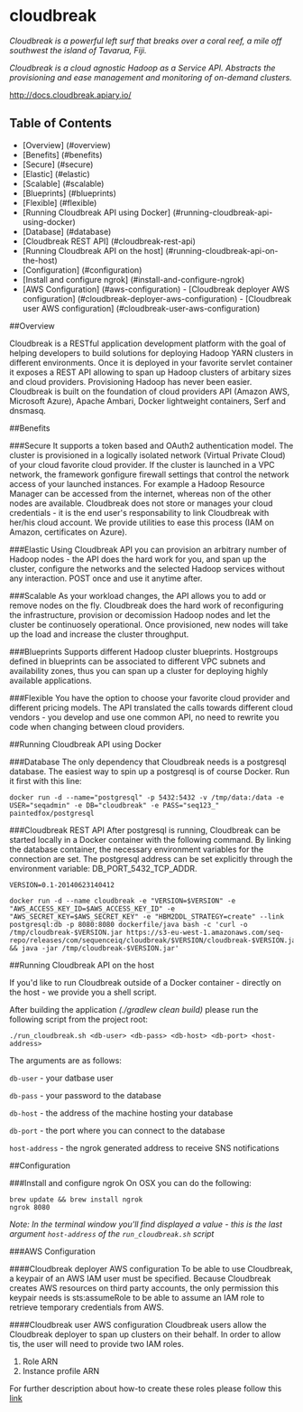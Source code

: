 cloudbreak
================

*Cloudbreak is a powerful left surf that breaks over a coral reef, a mile off southwest the island of Tavarua, Fiji.*

*Cloudbreak is a cloud agnostic Hadoop as a Service API. Abstracts the provisioning and ease management and monitoring of on-demand clusters.*

http://docs.cloudbreak.apiary.io/

## Table of Contents
  - [Overview] (#overview)
  - [Benefits] (#benefits)
   - [Secure] (#secure)
   - [Elastic] (#elastic)
   - [Scalable] (#scalable)
   - [Blueprints] (#blueprints)
   - [Flexible] (#flexible)
  - [Running Cloudbreak API using Docker] (#running-cloudbreak-api-using-docker)
   - [Database] (#database)
   - [Cloudbreak REST API] (#cloudbreak-rest-api)
  - [Running Cloudbreak API on the host] (#running-cloudbreak-api-on-the-host)
  - [Configuration] (#configuration)
   - [Install and configure ngrok] (#install-and-configure-ngrok)
   - [AWS Configuration] (#aws-configuration)
    - [Cloudbreak deployer AWS configuration] (#cloudbreak-deployer-aws-configuration)
    - [Cloudbreak user AWS configuration] (#cloudbreak-user-aws-configuration)

##Overview

Cloudbreak is a RESTful application development platform with the goal of helping developers to build solutions for deploying Hadoop YARN clusters in different environments. Once it is deployed in your favorite servlet container it exposes a REST API allowing to span up Hadoop clusters of arbitary sizes and cloud providers. Provisioning Hadoop has never been easier.
Cloudbreak is built on the foundation of cloud providers API (Amazon AWS, Microsoft Azure), Apache Ambari, Docker lightweight containers, Serf and dnsmasq.


##Benefits

###Secure
It supports a token based and OAuth2 authentication model. The cluster is provisioned in a logically isolated network (Virtual Private Cloud) of your cloud favorite cloud provider.
If the cluster is launched in a VPC network, the framework gonfigure firewall settings that control the network access of your launched instances. For example a Hadoop Resource Manager can be accessed from the internet, whereas non of the other nodes are available.
Cloudbreak does not store or manages your cloud credentials - it is the end user's responsability to link Cloudbreak with her/his cloud account. We provide utilities to ease this process (IAM on Amazon, certificates on Azure).

###Elastic
Using Cloudbreak API you can provision an arbitrary number of Hadoop nodes - the API does the hard work for you, and span up the cluster, configure the networks and the selected Hadoop services without any interaction.
POST once and use it anytime after.

###Scalable
As your workload changes, the API allows you to add or remove nodes on the fly. Cloudbreak does the hard work of reconfiguring the infrastructure, provision or decomission Hadoop nodes and let the cluster be continuosely operational.
Once provisioned, new nodes will take up the load and increase the cluster throughput.

###Blueprints
Supports different Hadoop cluster blueprints. Hostgroups defined in blueprints can be associated to different VPC subnets and availability zones, thus you can span up a cluster for deploying highly available applications.

###Flexible
You have the option to choose your favorite cloud provider and different pricing models. The API translated the calls towards different cloud vendors - you develop and use one common API, no need to rewrite you code when changing between cloud providers.

##Running Cloudbreak API using Docker

###Database
The only dependency that Cloudbreak needs is a postgresql database. The easiest way to spin up a postgresql is of course Docker. Run it first with this line:
```
docker run -d --name="postgresql" -p 5432:5432 -v /tmp/data:/data -e USER="seqadmin" -e DB="cloudbreak" -e PASS="seq123_" paintedfox/postgresql
```
###Cloudbreak REST API
After postgresql is running, Cloudbreak can be started locally in a Docker container with the following command. By linking the database container, the necessary environment variables for the connection are set. The postgresql address can be set explicitly through the environment variable: DB_PORT_5432_TCP_ADDR.
```
VERSION=0.1-20140623140412

docker run -d --name cloudbreak -e "VERSION=$VERSION" -e "AWS_ACCESS_KEY_ID=$AWS_ACCESS_KEY_ID" -e "AWS_SECRET_KEY=$AWS_SECRET_KEY" -e "HBM2DDL_STRATEGY=create" --link postgresql:db -p 8080:8080 dockerfile/java bash -c 'curl -o /tmp/cloudbreak-$VERSION.jar https://s3-eu-west-1.amazonaws.com/seq-repo/releases/com/sequenceiq/cloudbreak/$VERSION/cloudbreak-$VERSION.jar && java -jar /tmp/cloudbreak-$VERSION.jar'
```

##Running Cloudbreak API on the host

If you'd like to run Cloudbreak outside of a Docker container - directly on the host - we provide you a shell script.

After building the application _(./gradlew clean build)_ please run the following script from the project root:
```
./run_cloudbreak.sh <db-user> <db-pass> <db-host> <db-port> <host-address>
```
The arguments are as follows:

`db-user` - your datbase user

`db-pass` - your password to the database

`db-host` - the address of the machine hosting your database

`db-port` - the port where you can connect to the database

`host-address` - the ngrok generated address to receive SNS notifications


##Configuration

###Install and configure ngrok
On OSX you can do the following:

```
brew update && brew install ngrok
ngrok 8080
```
_Note: In the terminal window you'll find displayed a value - this is the last argument `host-address` of the `run_cloudbreak.sh` script_

###AWS Configuration

####Cloudbreak deployer AWS configuration
To be able to use Cloudbreak, a keypair of an AWS IAM user must be specified. Because Cloudbreak creates AWS resources on third party accounts, the only permission this keypair needs is sts:assumeRole to be able to assume an IAM role to retrieve temporary credentials from AWS.

####Cloudbreak user AWS configuration
Cloudbreak users allow the Cloudbreak deployer to span up clusters on their behalf. In order to allow tis, the user will need to provide two IAM roles.
  1. Role ARN
  2. Instance profile ARN

For further description about how-to create these roles please follow this [link](###)
